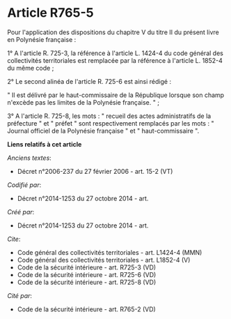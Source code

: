# Article R765-5

Pour l'application des dispositions du chapitre V du titre II du présent livre en Polynésie française : 

1° A l'article R. 725-3, la référence à l'article L. 1424-4 du code général des collectivités territoriales est remplacée par
la référence à l'article L. 1852-4 du même code ; 

2° Le second alinéa de l'article R. 725-6 est ainsi rédigé : 

" Il est délivré par le haut-commissaire de la République lorsque son champ n'excède pas les limites de la Polynésie
française. " ; 

3° A l'article R. 725-8, les mots : " recueil des actes administratifs de la préfecture " et " préfet " sont respectivement
remplacés par les mots : " Journal officiel de la Polynésie française " et " haut-commissaire ".

**Liens relatifs à cet article**

_Anciens textes_:

  - Décret n°2006-237 du 27 février 2006 - art. 15-2 (VT)

_Codifié par_:

  - Décret n°2014-1253 du 27 octobre 2014 - art.

_Créé par_:

  - Décret n°2014-1253 du 27 octobre 2014 - art.

_Cite_:

  - Code général des collectivités territoriales - art. L1424-4 (MMN)
  - Code général des collectivités territoriales - art. L1852-4 (V)
  - Code de la sécurité intérieure - art. R725-3 (VD)
  - Code de la sécurité intérieure - art. R725-6 (VD)
  - Code de la sécurité intérieure - art. R725-8 (VD)

_Cité par_:

  - Code de la sécurité intérieure - art. R765-2 (VD)
